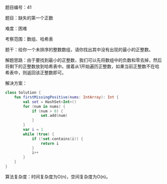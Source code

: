 题目编号：41

题目：缺失的第一个正数

难度：困难

考察范围：数组、哈希表

题干：给你一个未排序的整数数组，请你找出其中没有出现的最小的正整数。

解题思路：由于要找到最小的正整数，我们可以先将数组中的负数和零去掉，然后将剩下的正整数放到哈希表中。接着从1开始遍历正整数，如果当前正整数不在哈希表中，则返回该正整数即可。

解决方案：

```kotlin
class Solution {
    fun firstMissingPositive(nums: IntArray): Int {
        val set = HashSet<Int>()
        for (num in nums) {
            if (num > 0) {
                set.add(num)
            }
        }
        var i = 1
        while (true) {
            if (!set.contains(i)) {
                return i
            }
            i++
        }
    }
}
```

算法复杂度：时间复杂度为O(n)，空间复杂度为O(n)。